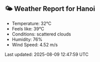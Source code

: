 <!-- WEATHER-START -->
## 🌤 Weather Report for Hanoi

- Temperature: 32°C
- Feels like: 39°C
- Conditions: scattered clouds
- Humidity: 76%
- Wind Speed: 4.52 m/s

Last updated: 2025-08-09 12:47:59 UTC
<!-- WEATHER-END -->
